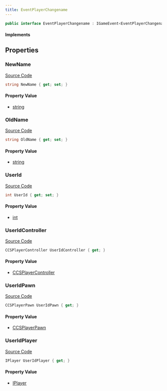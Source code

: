 ```yaml
---
title: EventPlayerChangename
---
```


```csharp
public interface EventPlayerChangename : IGameEvent<EventPlayerChangename>
```

#### Implements

## Properties

### NewName

[Source Code](https://github.com/swiftly-solution/swiftlys2/blob/beta/managed/src/SwiftlyS2.Generated/GameEvents/Interfaces/EventPlayerChangename.cs#L55)

```csharp
string NewName { get; set; }
```

#### Property Value

- [string](https://learn.microsoft.com/dotnet/api/system.string)

### OldName

[Source Code](https://github.com/swiftly-solution/swiftlys2/blob/beta/managed/src/SwiftlyS2.Generated/GameEvents/Interfaces/EventPlayerChangename.cs#L48)

```csharp
string OldName { get; set; }
```

#### Property Value

- [string](https://learn.microsoft.com/dotnet/api/system.string)

### UserId

[Source Code](https://github.com/swiftly-solution/swiftlys2/blob/beta/managed/src/SwiftlyS2.Generated/GameEvents/Interfaces/EventPlayerChangename.cs#L41)

```csharp
int UserId { get; set; }
```

#### Property Value

- [int](https://learn.microsoft.com/dotnet/api/system.int32)

### UserIdController

[Source Code](https://github.com/swiftly-solution/swiftlys2/blob/beta/managed/src/SwiftlyS2.Generated/GameEvents/Interfaces/EventPlayerChangename.cs#L23)

```csharp
CCSPlayerController UserIdController { get; }
```

#### Property Value

- [CCSPlayerController](/docs/api/shared/schemadefinitions/ccsplayercontroller)

### UserIdPawn

[Source Code](https://github.com/swiftly-solution/swiftlys2/blob/beta/managed/src/SwiftlyS2.Generated/GameEvents/Interfaces/EventPlayerChangename.cs#L30)

```csharp
CCSPlayerPawn UserIdPawn { get; }
```

#### Property Value

- [CCSPlayerPawn](/docs/api/shared/schemadefinitions/ccsplayerpawn)

### UserIdPlayer

[Source Code](https://github.com/swiftly-solution/swiftlys2/blob/beta/managed/src/SwiftlyS2.Generated/GameEvents/Interfaces/EventPlayerChangename.cs#L34)

```csharp
IPlayer UserIdPlayer { get; }
```

#### Property Value

- [IPlayer](/docs/api/shared/players/iplayer)

